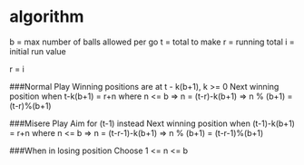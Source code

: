 algorithm
=========

b = max number of balls allowed per go
t = total to make
r = running total 
i = initial run value

r = i

###Normal Play
Winning positions are at t - k(b+1), k >= 0
Next winning position when t-k(b+1) = r+n where n <= b
        => n = (t-r)-k(b+1)
        => n % (b+1) = (t-r)%(b+1)

###Misere Play
Aim for (t-1) instead
Next winning position when (t-1)-k(b+1) = r+n where n <= b
        => n = (t-r-1)-k(b+1)
        => n % (b+1) = (t-r-1)%(b+1)

###When in losing position
Choose 1 <= n <= b


